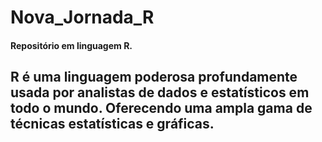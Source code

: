 # Nova_Jornada_R
#### Repositório em linguagem R. 
## R é uma linguagem poderosa profundamente usada por analistas de dados e estatísticos em todo o mundo. Oferecendo uma ampla gama de técnicas estatísticas e gráficas. 

